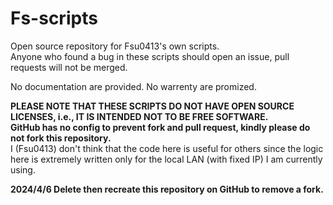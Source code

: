 # Fs-scripts

Open source repository for Fsu0413's own scripts.  
Anyone who found a bug in these scripts should open an issue, pull requests will not be merged.

No documentation are provided. No warrenty are promized.

__PLEASE NOTE THAT THESE SCRIPTS DO NOT HAVE OPEN SOURCE LICENSES, i.e., IT IS INTENDED NOT TO BE FREE SOFTWARE.__  
__GitHub has no config to prevent fork and pull request, kindly please do not fork this repository.__  
I (Fsu0413) don't think that the code here is useful for others since the logic here is extremely written only for the local LAN (with fixed IP) I am currently using.

__2024/4/6 Delete then recreate this repository on GitHub to remove a fork.__
